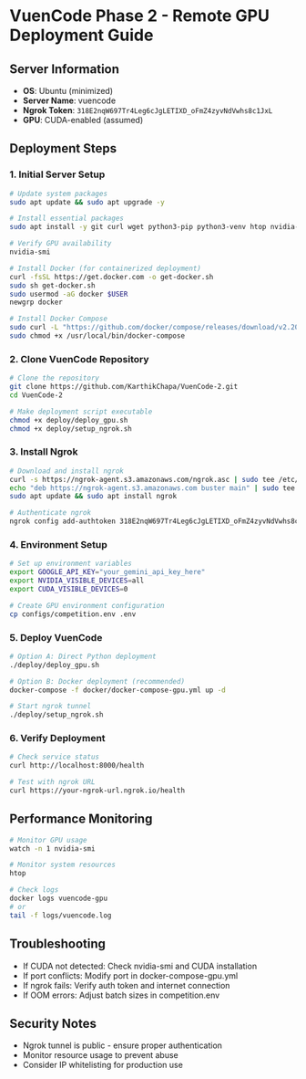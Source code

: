 # VuenCode Phase 2 - Remote GPU Deployment Guide

## Server Information
- **OS**: Ubuntu (minimized)
- **Server Name**: vuencode
- **Ngrok Token**: `318E2nqW697Tr4Leg6cJgLETIXD_oFmZ4zyvNdVwhs8c1JxL`
- **GPU**: CUDA-enabled (assumed)

## Deployment Steps

### 1. Initial Server Setup
```bash
# Update system packages
sudo apt update && sudo apt upgrade -y

# Install essential packages
sudo apt install -y git curl wget python3-pip python3-venv htop nvidia-smi

# Verify GPU availability
nvidia-smi

# Install Docker (for containerized deployment)
curl -fsSL https://get.docker.com -o get-docker.sh
sudo sh get-docker.sh
sudo usermod -aG docker $USER
newgrp docker

# Install Docker Compose
sudo curl -L "https://github.com/docker/compose/releases/download/v2.20.0/docker-compose-$(uname -s)-$(uname -m)" -o /usr/local/bin/docker-compose
sudo chmod +x /usr/local/bin/docker-compose
```

### 2. Clone VuenCode Repository
```bash
# Clone the repository
git clone https://github.com/KarthikChapa/VuenCode-2.git
cd VuenCode-2

# Make deployment script executable
chmod +x deploy/deploy_gpu.sh
chmod +x deploy/setup_ngrok.sh
```

### 3. Install Ngrok
```bash
# Download and install ngrok
curl -s https://ngrok-agent.s3.amazonaws.com/ngrok.asc | sudo tee /etc/apt/trusted.gpg.d/ngrok.asc >/dev/null
echo "deb https://ngrok-agent.s3.amazonaws.com buster main" | sudo tee /etc/apt/sources.list.d/ngrok.list
sudo apt update && sudo apt install ngrok

# Authenticate ngrok
ngrok config add-authtoken 318E2nqW697Tr4Leg6cJgLETIXD_oFmZ4zyvNdVwhs8c1JxL
```

### 4. Environment Setup
```bash
# Set up environment variables
export GOOGLE_API_KEY="your_gemini_api_key_here"
export NVIDIA_VISIBLE_DEVICES=all
export CUDA_VISIBLE_DEVICES=0

# Create GPU environment configuration
cp configs/competition.env .env
```

### 5. Deploy VuenCode
```bash
# Option A: Direct Python deployment
./deploy/deploy_gpu.sh

# Option B: Docker deployment (recommended)
docker-compose -f docker/docker-compose-gpu.yml up -d

# Start ngrok tunnel
./deploy/setup_ngrok.sh
```

### 6. Verify Deployment
```bash
# Check service status
curl http://localhost:8000/health

# Test with ngrok URL
curl https://your-ngrok-url.ngrok.io/health
```

## Performance Monitoring
```bash
# Monitor GPU usage
watch -n 1 nvidia-smi

# Monitor system resources
htop

# Check logs
docker logs vuencode-gpu
# or
tail -f logs/vuencode.log
```

## Troubleshooting
- If CUDA not detected: Check nvidia-smi and CUDA installation
- If port conflicts: Modify port in docker-compose-gpu.yml
- If ngrok fails: Verify auth token and internet connection
- If OOM errors: Adjust batch sizes in competition.env

## Security Notes
- Ngrok tunnel is public - ensure proper authentication
- Monitor resource usage to prevent abuse
- Consider IP whitelisting for production use
